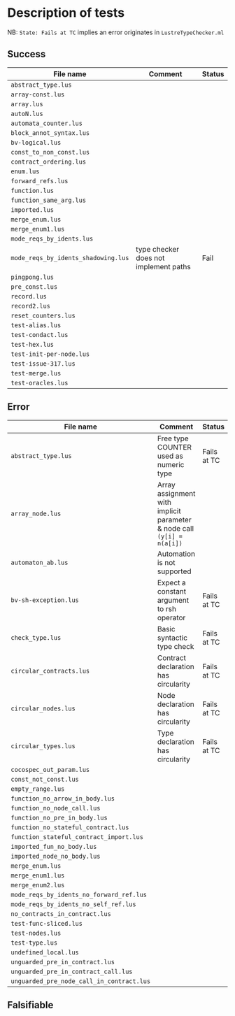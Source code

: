 Description of tests
=====================

NB: `State: Fails at TC` implies an error originates in `LustreTypeChecker.ml` 

Success
--------

| File name                           | Comment                               | Status |
| -----------------------------       | ----------                            | ------ |
| `abstract_type.lus`                 |                                       |        |
| `array-const.lus`                   |                                       |        |
| `array.lus`                         |                                       |        |
| `autoN.lus`                         |                                       |        |
| `automata_counter.lus`              |                                       |        |
| `block_annot_syntax.lus`            |                                       |        |
| `bv-logical.lus`                    |                                       |        |
| `const_to_non_const.lus`            |                                       |        |
| `contract_ordering.lus`             |                                       |        |
| `enum.lus`                          |                                       |        |
| `forward_refs.lus`                  |                                       |        |
| `function.lus`                      |                                       |        |
| `function_same_arg.lus`             |                                       |        |
| `imported.lus`                      |                                       |        |
| `merge_enum.lus`                    |                                       |        |
| `merge_enum1.lus`                   |                                       |        |
| `mode_reqs_by_idents.lus`           |                                       |        |
| `mode_reqs_by_idents_shadowing.lus` | type checker does not implement paths | Fail   |
| `pingpong.lus`                      |                                       |        |
| `pre_const.lus`                     |                                       |        |
| `record.lus`                        |                                       |        |
| `record2.lus`                       |                                       |        |
| `reset_counters.lus`                |                                       |        |
| `test-alias.lus`                    |                                       |        |
| `test-condact.lus`                  |                                       |        |
| `test-hex.lus`                      |                                       |        |
| `test-init-per-node.lus`            |                                       |        |
| `test-issue-317.lus`                |                                       |        |
| `test-merge.lus`                    |                                       |        |
| `test-oracles.lus`                  |                                       |        |

Error
------

| File name                                 | Comment                                                                | Status      |
| -----------------------------             | ----------                                                             | ------      |
| `abstract_type.lus`                       | Free type COUNTER used as numeric type                                 | Fails at TC |
| `array_node.lus`                          | Array assignment with implicit parameter & node call `(y[i] = n(a[i])` |             |
| `automaton_ab.lus`                        | Automation is not supported                                            |             |
| `bv-sh-exception.lus`                     | Expect a constant argument to rsh  operator                            | Fails at TC |
| `check_type.lus`                          | Basic syntactic type check                                             | Fails at TC |
| `circular_contracts.lus `                 | Contract declaration has circularity                                   | Fails at TC |
| `circular_nodes.lus`                      | Node declaration has circularity                                       | Fails at TC |
| `circular_types.lus`                      | Type declaration has circularity                                       | Fails at TC |
| `cocospec_out_param.lus`                  |                                                                        |             |
| `const_not_const.lus`                     |                                                                        |             |
| `empty_range.lus`                         |                                                                        |             |
| `function_no_arrow_in_body.lus`           |                                                                        |             |
| `function_no_node_call.lus`               |                                                                        |             |
| `function_no_pre_in_body.lus`             |                                                                        |             |
| `function_no_stateful_contract.lus`       |                                                                        |             |
| `function_stateful_contract_import.lus`   |                                                                        |             |
| `imported_fun_no_body.lus`                |                                                                        |             |
| `imported_node_no_body.lus`               |                                                                        |             |
| `merge_enum.lus`                          |                                                                        |             |
| `merge_enum1.lus`                         |                                                                        |             |
| `merge_enum2.lus`                         |                                                                        |             |
| `mode_reqs_by_idents_no_forward_ref.lus`  |                                                                        |             |
| `mode_reqs_by_idents_no_self_ref.lus`     |                                                                        |             |
| `no_contracts_in_contract.lus`            |                                                                        |             |
| `test-func-sliced.lus`                    |                                                                        |             |
| `test-nodes.lus`                          |                                                                        |             |
| `test-type.lus`                           |                                                                        |             |
| `undefined_local.lus`                     |                                                                        |             |
| `unguarded_pre_in_contract.lus`           |                                                                        |             |
| `unguarded_pre_in_contract_call.lus`      |                                                                        |             |
| `unguarded_pre_node_call_in_contract.lus` |                                                                        |             |

Falsifiable
-----------
